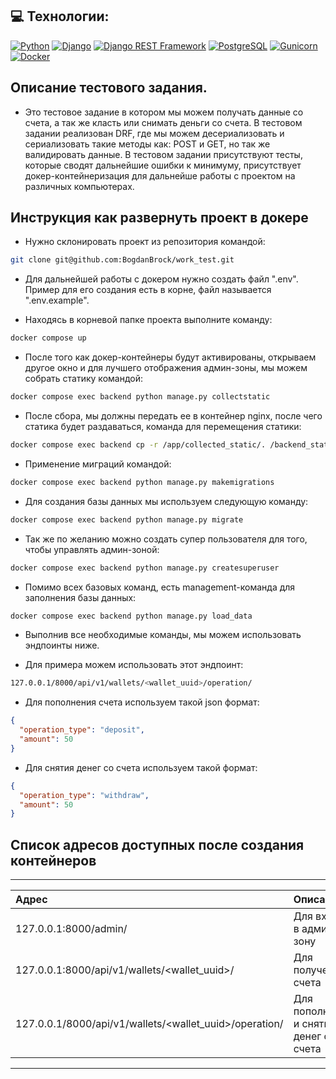 ## 💻 Технологии:
[![Python](https://img.shields.io/badge/-Python-464646?style=flat&logo=Python&logoColor=56C0C0&color=008080)](https://www.python.org/)
[![Django](https://img.shields.io/badge/-Django-464646?style=flat&logo=Django&logoColor=56C0C0&color=008080)](https://www.djangoproject.com/)
[![Django REST Framework](https://img.shields.io/badge/-Django%20REST%20Framework-464646?style=flat&logo=Django%20REST%20Framework&logoColor=56C0C0&color=008080)](https://www.django-rest-framework.org/)
[![PostgreSQL](https://img.shields.io/badge/-PostgreSQL-464646?style=flat&logo=PostgreSQL&logoColor=56C0C0&color=008080)](https://www.postgresql.org/)
[![Gunicorn](https://img.shields.io/badge/-gunicorn-464646?style=flat&logo=gunicorn&logoColor=56C0C0&color=008080)](https://gunicorn.org/)
[![Docker](https://img.shields.io/badge/-Docker-464646?style=flat&logo=Docker&logoColor=56C0C0&color=008080)](https://www.docker.com/)

## Описание тестового задания.

- Это тестовое задание в котором мы можем получать данные со счета, 
а так же класть или снимать деньги со счета. В тестовом задании 
реализован DRF, где мы можем десериализовать и сериализовать такие 
методы как: POST и GET, но так же валидировать данные. 
В тестовом задании присутствуют тесты, которые сводят 
дальнейшие ошибки к минимуму, присутствует докер-контейнеризация 
для дальнейше работы с проектом на различных компьютерах.

## Инструкция как развернуть проект в докере

- Нужно склонировать проект из репозитория командой:
```bash
git clone git@github.com:BogdanBrock/work_test.git
```
- Для дальнейшей работы с докером нужно создать файл ".env".
Пример для его создания есть в корне, файл называется ".env.example".

- Находясь в корневой папке проекта выполните команду:
```bash
docker compose up
```

- После того как докер-контейнеры будут активированы, 
открываем другое окно и для лучшего отображения админ-зоны, 
мы можем собрать статику командой:
```bash
docker compose exec backend python manage.py collectstatic
```

- После сбора, мы должны передать ее в контейнер nginx,
после чего статика будет раздаваться, команда для
перемещения статики:
```bash
docker compose exec backend cp -r /app/collected_static/. /backend_static/static/
```

- Применение миграций командой:
```bash
docker compose exec backend python manage.py makemigrations
```

- Для создания базы данных мы
используем следующую команду:
```bash
docker compose exec backend python manage.py migrate
```

- Так же по желанию можно создать супер пользователя
для того, чтобы управлять админ-зоной:
```bash
docker compose exec backend python manage.py createsuperuser
```

- Помимо всех базовых команд, есть management-команда
для заполнения базы данных:
```bash
docker compose exec backend python manage.py load_data 
```

- Выполнив все необходимые команды,
мы можем использовать эндпоинты ниже.

- Для примера можем использовать этот эндпоинт:
```bash
127.0.0.1/8000/api/v1/wallets/<wallet_uuid>/operation/
```
- Для пополнения счета используем такой json формат:
```json
{
  "operation_type": "deposit",
  "amount": 50
}
```
- Для снятия денег со счета используем такой формат:
```json
{
  "operation_type": "withdraw",
  "amount": 50
}
```

## Список адресов доступных после создания контейнеров
--------------------------------------------------------------------------------------------------------
|                           Адрес                             |              Описание                  |
|:------------------------------------------------------------|:---------------------------------------|
| 127.0.0.1:8000/admin/                                       | Для входа в админ-зону                 |
| 127.0.0.1:8000/api/v1/wallets/<wallet_uuid>/                | Для получения счета                    |
| 127.0.0.1/8000/api/v1/wallets/<wallet_uuid>/operation/      | Для пополнения и снятия денег со счета |
--------------------------------------------------------------------------------------------------------
